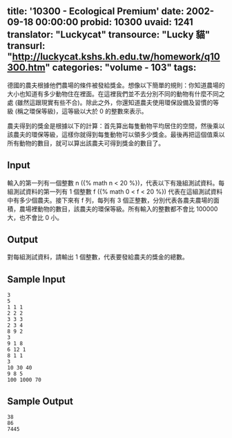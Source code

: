 title: '10300 - Ecological Premium'
date: 2002-09-18 00:00:00
probid: 10300
uvaid: 1241
translator: "Luckycat"
transource: "Lucky 貓"
transurl: "http://luckycat.kshs.kh.edu.tw/homework/q10300.htm"
categories: "volume - 103"
tags:
---

德國的農夫根據他們農場的條件被發給獎金。想像以下簡單的規則：你知道農場的大小也知道有多少動物住在裡面。在這裡我們並不去分別不同的動物有什麼不同之處 (雖然這跟現實有些不合)。除此之外，你還知道農夫使用環保設備及習慣的等級 (稱之環保等級)，這等級以大於 0 的整數來表示。

農夫得到的獎金是根據以下的計算：首先算出每隻動物平均居住的空間，然後乘以該農夫的環保等級，這樣你就得到每隻動物可以領多少獎金。最後再把這個值乘以所有動物的數目，就可以算出該農夫可得到獎金的數目了。

## Input ##

輸入的第一列有一個整數 n ({% math n < 20 %})，代表以下有幾組測試資料。每組測試資料的第一列有 1 個整數 f ({% math 0 < f < 20 %}) 代表在這組測試資料中有多少個農夫。接下來有 f 列，每列有 3 個正整數，分別代表各農夫農場的面積，農場裡動物的數目，該農夫的環保等級。所有輸入的整數都不會比 100000 大，也不會比 0 小。

## Output ##

對每組測試資料，請輸出 1 個整數，代表要發給農夫的獎金的總數。

## Sample Input ##

	3
	5
	1 1 1
	2 2 2
	3 3 3
	2 3 4
	8 9 2
	3
	9 1 8
	6 12 1
	8 1 1
	3
	10 30 40
	9 8 5
	100 1000 70

## Sample Output ##

	38
	86
	7445